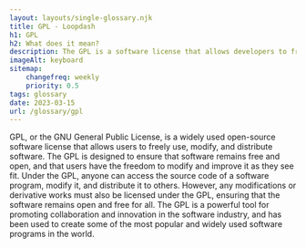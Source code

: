 ```yaml
--- 
layout: layouts/single-glossary.njk
title: GPL - Loopdash
h1: GPL
h2: What does it mean?
description: The GPL is a software license that allows developers to freely modify and distribute WordPress code, as long as they also release their modifications under the same license.
imageAlt: keyboard
sitemap:
	changefreq: weekly
	priority: 0.5
tags: glossary
date: 2023-03-15
url: /glossary/gpl
---
```


GPL, or the GNU General Public License, is a widely used open-source software license that allows users to freely use, modify, and distribute software. The GPL is designed to ensure that software remains free and open, and that users have the freedom to modify and improve it as they see fit. Under the GPL, anyone can access the source code of a software program, modify it, and distribute it to others. However, any modifications or derivative works must also be licensed under the GPL, ensuring that the software remains open and free for all. The GPL is a powerful tool for promoting collaboration and innovation in the software industry, and has been used to create some of the most popular and widely used software programs in the world.
